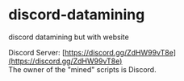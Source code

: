 # discord-datamining
discord datamining but with website

Discord Server: [https://discord.gg/ZdHW99vT8e](https://discord.gg/ZdHW99vT8e)  
The owner of the "mined" scripts is Discord.
